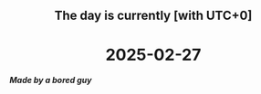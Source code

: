 <h2 align=center>The day is currently [with UTC+0]</h2>
<h1 align=center><!--TIME BEGIN-->2025-02-27<!--TIME END--></h1>
<h5>Made by a bored guy</h5>
